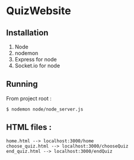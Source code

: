 # QuizWebsite

## Installation

1) Node
2) nodemon
3) Express for node
4) Socket.io for node

## Running

From project root :

    $ nodemon node/node_server.js
    

## HTML files :

    home.html --> localhost:3000/home
    choose_quiz.html --> localhost:3000/chooseQuiz
    end_quiz.html --> localhost:3000/endQuiz
